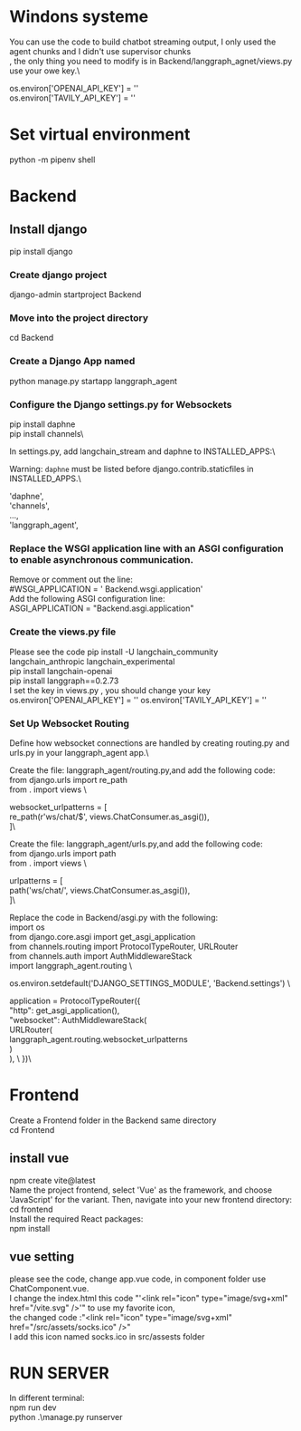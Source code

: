# Windons systeme 
You can use the code to build chatbot streaming output, I only used the agent chunks and I didn't use supervisor chunks \
, the only thing you need to modify is in Backend/langgraph_agnet/views.py\
use your owe key.\

os.environ['OPENAI_API_KEY'] = ''\
os.environ['TAVILY_API_KEY'] = ''

# Set virtual environment
python -m pipenv shell
# Backend
## Install django
pip install django
### Create django project
django-admin startproject Backend
### Move into the project directory
cd Backend
### Create a Django App named
python manage.py startapp langgraph_agent

### Configure the Django settings.py for Websockets
pip install daphne \
pip install channels\

In settings.py, add langchain_stream and daphne to INSTALLED_APPS:\

Warning: `daphne` must be listed before django.contrib.staticfiles in INSTALLED_APPS.\

'daphne',\
'channels',\
 ...,\
'langgraph_agent',
### Replace the WSGI application line with an ASGI configuration to enable asynchronous communication.
Remove or comment out the line:\
#WSGI_APPLICATION = ' Backend.wsgi.application'\
Add the following ASGI configuration line:\
ASGI_APPLICATION = "Backend.asgi.application"

### Create the views.py file
Please see the code
pip install -U langchain_community langchain_anthropic langchain_experimental\
pip install langchain-openai\
pip install langgraph==0.2.73\
I set the key in views.py , you should change your key
os.environ['OPENAI_API_KEY'] = ''
os.environ['TAVILY_API_KEY'] = ''


### Set Up Websocket Routing
Define how websocket connections are handled by creating routing.py and urls.py in your langgraph_agent app.\

Create the file: langgraph_agent/routing.py,and add the following code:\
from django.urls import re_path  \
from . import views  \
  
websocket_urlpatterns = [  
    re_path(r'ws/chat/$', views.ChatConsumer.as_asgi()),  
]\

Create the file: langgraph_agent/urls.py,and add the following code:\
from django.urls import path  \
from . import views  \
  
  
urlpatterns = [  
    path('ws/chat/', views.ChatConsumer.as_asgi()),  
]\

Replace the code in Backend/asgi.py with the following:\
import os  \
from django.core.asgi import get_asgi_application  \
from channels.routing import ProtocolTypeRouter, URLRouter  \
from channels.auth import AuthMiddlewareStack  \
import langgraph_agent.routing  \
  
os.environ.setdefault('DJANGO_SETTINGS_MODULE', 'Backend.settings')  \
  
application = ProtocolTypeRouter({  \
  "http": get_asgi_application(),  \
  "websocket": AuthMiddlewareStack(  \
        URLRouter(  \
            langgraph_agent.routing.websocket_urlpatterns  \
        )  \
    ), \ 
})\

# Frontend
Create a Frontend folder in the Backend same directory \
cd Frontend
## install vue
npm create vite@latest\
Name the project frontend, select 'Vue' as the framework, and choose 'JavaScript' for the variant. Then, navigate into your new frontend directory:\
cd frontend\
Install the required React packages:\
npm install
## vue setting
please see the code, change app.vue code, in  component folder use ChatComponent.vue.\
I change the index.html this code "'\<link rel="icon" type="image/svg+xml" href="/vite.svg" />'" to use my favorite icon, \
the changed code :"\<link rel="icon" type="image/svg+xml" href="/src/assets/socks.ico" />"\
I add this icon named socks.ico in src/assests folder

# RUN SERVER

In different terminal:\
npm run dev\
python .\manage.py runserver





